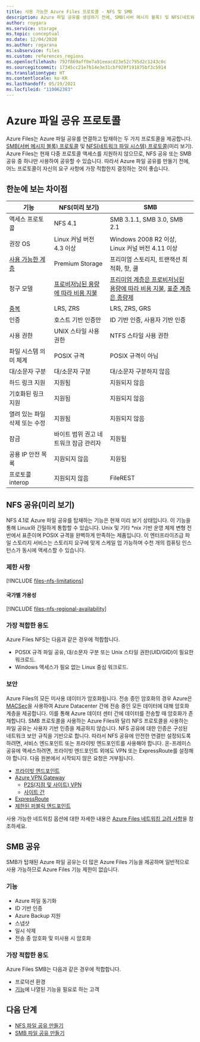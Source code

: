 ```yaml
---
title: 사용 가능한 Azure Files 프로토콜 - NFS 및 SMB
description: Azure 파일 공유를 생성하기 전에, SMB(서버 메시지 블록) 및 NFS(네트워크 파일 시스템) 등 사용 가능한 프로토콜에 대해 알아봅니다.
author: roygara
ms.service: storage
ms.topic: conceptual
ms.date: 12/04/2020
ms.author: rogarana
ms.subservice: files
ms.custom: references_regions
ms.openlocfilehash: 792f869aff0e7a91eeacd23e52c795d2c1243c0c
ms.sourcegitcommit: 17345cc21e7b14e3e31cbf920f191875bf3c5914
ms.translationtype: HT
ms.contentlocale: ko-KR
ms.lasthandoff: 05/19/2021
ms.locfileid: "110062383"
---
```

# <a name="azure-file-share-protocols"></a>Azure 파일 공유 프로토콜

Azure Files는 Azure 파일 공유를 연결하고 탑재하는 두 가지 프로토콜을 제공합니다. [SMB(서버 메시지 블록) 프로토콜](/windows/win32/fileio/microsoft-smb-protocol-and-cifs-protocol-overview) 및 [NFS(네트워크 파일 시스템) 프로토콜](https://en.wikipedia.org/wiki/Network_File_System)(미리 보기). Azure Files는 현재 다중 프로토콜 액세스를 지원하지 않으므로, NFS 공유 또는 SMB 공유 중 하나만 사용하여 공유할 수 있습니다. 따라서 Azure 파일 공유를 만들기 전에, 어느 프로토콜이 자신의 요구 사항에 가장 적합한지 결정하는 것이 좋습니다.

## <a name="differences-at-a-glance"></a>한눈에 보는 차이점

|기능  |NFS(미리 보기)  |SMB  |
|---------|---------|---------|
|액세스 프로토콜     |NFS 4.1         |SMB 3.1.1, SMB 3.0, SMB 2.1         |
|권장 OS     |Linux 커널 버전 4.3 이상         |Windows 2008 R2 이상, Linux 커널 버전 4.11 이상         |
|[사용 가능한 계층](storage-files-planning.md#storage-tiers)     |Premium Storage         |프리미엄 스토리지, 트랜잭션 최적화, 핫, 쿨         |
|청구 모델         |[프로비저닝된 용량에 따라 비용 지불](./understanding-billing.md#provisioned-model)         |[프리미엄 계층은 프로비저닝된 용량에 따라 비용 지불](./understanding-billing.md#provisioned-model), [표준 계층은 종량제](./understanding-billing.md#pay-as-you-go-model)         |
|[중복](storage-files-planning.md#redundancy)     |LRS, ZRS         |LRS, ZRS, GRS         |
|인증     |호스트 기반 인증만        |ID 기반 인증, 사용자 기반 인증         |
|사용 권한     |UNIX 스타일 사용 권한         |NTFS 스타일 사용 권한         |
|파일 시스템 의미 체계     |POSIX 규격         |POSIX 규격이 아님         |
|대/소문자 구분     |대/소문자 구분         |대/소문자 구분하지 않음         |
|하드 링크 지원     |지원됨         |지원되지 않음         |
|기호화된 링크 지원     |지원됨         |지원되지 않음         |
|열려 있는 파일 삭제 또는 수정     |지원됨         |지원되지 않음         |
|잠금     |바이트 범위 권고 네트워크 잠금 관리자         |지원됨         |
|공용 IP 안전 목록 | 지원되지 않음 | 지원됨|
|프로토콜 interop| 지원되지 않음 | FileREST|

## <a name="nfs-shares-preview"></a>NFS 공유(미리 보기)

NFS 4.1로 Azure 파일 공유를 탑재하는 기능은 현재 미리 보기 상태입니다. 이 기능을 통해 Linux와 긴밀하게 통합할 수 있습니다. Unix 및 기타 *nix 기반 운영 체제 변형 전반에서 표준이며 POSIX 규격을 완벽하게 만족하는 제품입니다. 이 엔터프라이즈급 파일 스토리지 서비스는 스토리지 요구에 맞게 스케일 업 가능하며 수천 개의 컴퓨팅 인스턴스가 동시에 액세스할 수 있습니다.

### <a name="limitations"></a>제한 사항

[!INCLUDE [files-nfs-limitations](../../../includes/files-nfs-limitations.md)]

#### <a name="regional-availability"></a>국가별 가용성

[!INCLUDE [files-nfs-regional-availability](../../../includes/files-nfs-regional-availability.md)]

### <a name="best-suited"></a>가장 적합한 용도

Azure Files NFS는 다음과 같은 경우에 적합합니다.

- POSIX 규격 파일 공유, 대/소문자 구분 또는 Unix 스타일 권한(UID/GID)이 필요한 워크로드.
- Windows 액세스가 필요 없는 Linux 중심 워크로드.

### <a name="security"></a>보안

Azure Files의 모든 미사용 데이터가 암호화됩니다. 전송 중인 암호화의 경우 Azure은 [MACSec](https://en.wikipedia.org/wiki/IEEE_802.1AE)을 사용하여 Azure Datacenter 간에 전송 중인 모든 데이터에 대해 암호화 계층을 제공합니다. 이를 통해 Azure 데이터 센터 간에 데이터를 전송할 때 암호화가 존재합니다. SMB 프로토콜을 사용하는 Azure Files와 달리 NFS 프로토콜을 사용하는 파일 공유는 사용자 기반 인증을 제공하지 않습니다. NFS 공유에 대한 인증은 구성된 네트워크 보안 규칙을 기반으로 합니다. 따라서 NFS 공유에 안전한 연결만 설정되도록 하려면, 서비스 엔드포인트 또는 프라이빗 엔드포인트를 사용해야 합니다. 온-프레미스 공유에 액세스하려면, 프라이빗 엔드포인트 외에도 VPN 또는 ExpressRoute를 설정해야 합니다. 다음 원본에서 시작되지 않은 요청은 거부됩니다.

- [프라이빗 엔드포인트](storage-files-networking-overview.md#private-endpoints)
- [Azure VPN Gateway](../../vpn-gateway/vpn-gateway-about-vpngateways.md)
    - [P2S(지점 및 사이트) VPN](../../vpn-gateway/point-to-site-about.md)
    - [사이트 간](../../vpn-gateway/design.md#s2smulti)
- [ExpressRoute](../../expressroute/expressroute-introduction.md)
- [제한된 퍼블릭 엔드포인트](storage-files-networking-overview.md#storage-account-firewall-settings)

사용 가능한 네트워킹 옵션에 대한 자세한 내용은 [Azure Files 네트워킹 고려 사항](storage-files-networking-overview.md)을 참조하세요.

## <a name="smb-shares"></a>SMB 공유

SMB가 탑재된 Azure 파일 공유는 더 많은 Azure Files 기능을 제공하며 일반적으로 사용 가능하므로 Azure Files 기능 제한이 없습니다.

### <a name="features"></a>기능

- Azure 파일 동기화
- ID 기반 인증
- Azure Backup 지원
- 스냅샷
- 일시 삭제
- 전송 중 암호화 및 미사용 시 암호화

### <a name="best-suited"></a>가장 적합한 용도

Azure Files SMB는 다음과 같은 경우에 적합합니다.

- 프로덕션 환경
- [기능](#features)에 나열된 기능을 필요로 하는 고객

## <a name="next-steps"></a>다음 단계

- [NFS 파일 공유 만들기](storage-files-how-to-create-nfs-shares.md)
- [SMB 파일 공유 만들기](storage-how-to-create-file-share.md)